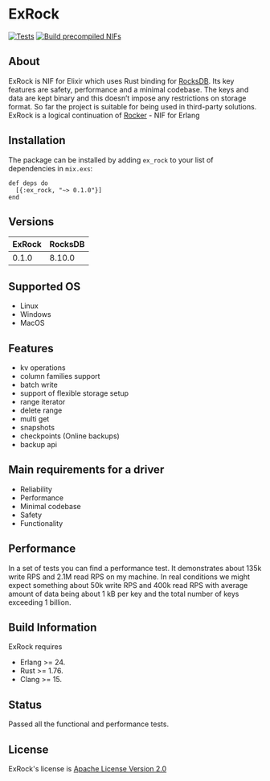 # ExRock

[![Tests](https://github.com/Vonmo/ex_rock/actions/workflows/elixir.yml/badge.svg?branch=develop)](https://github.com/Vonmo/ex_rock/actions/workflows/elixir.yml)
[![Build precompiled NIFs](https://github.com/Vonmo/ex_rock/actions/workflows/release.yml/badge.svg?branch=develop)](https://github.com/Vonmo/ex_rock/actions/workflows/release.yml)

## About

ExRock is NIF for Elixir which uses Rust binding for [RocksDB](https://github.com/facebook/rocksdb). Its key features are safety, performance and a minimal codebase. The keys and data are kept binary and this doesn’t impose any restrictions on storage format. So far the project is suitable for being used in third-party solutions.
ExRock is a logical continuation of [Rocker](https://github.com/Vonmo/rocker) - NIF for Erlang

## Installation
The package can be installed by adding `ex_rock` to your list of dependencies in `mix.exs`:
```
def deps do
  [{:ex_rock, "~> 0.1.0"}]
end
```

## Versions
| ExRock   | RocksDB |
| -------- | ------- |
| 0.1.0  | 8.10.0    |


## Supported OS
* Linux
* Windows
* MacOS

## Features
* kv operations
* column families support
* batch write
* support of flexible storage setup
* range iterator
* delete range
* multi get
* snapshots
* checkpoints (Online backups)
* backup api

## Main requirements for a driver
* Reliability
* Performance
* Minimal codebase
* Safety
* Functionality

## Performance
In a set of tests you can find a performance test. It demonstrates about 135k write RPS and 2.1M read RPS on my machine. In real conditions we might expect something about 50k write RPS and 400k read RPS with average amount of data being about 1 kB per key and the total number of keys exceeding 1 billion.

## Build Information
ExRock requires
* Erlang >= 24.
* Rust >= 1.76.
* Clang >= 15.


## Status
Passed all the functional and performance tests.

## License
ExRock's license is [Apache License Version 2.0](http://www.apache.org/licenses/LICENSE-2.0.html)
